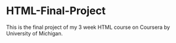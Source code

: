 # HTML-Final-Project
This is the final project of my 3 week HTML course on Coursera by University of Michigan.
